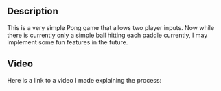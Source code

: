 ## Description
This is a very simple Pong game that allows two player inputs. Now while there is currently only a simple ball hitting each paddle currently, I may implement some fun features in the future.
## Video
Here is a link to a video I made explaining the process: 
